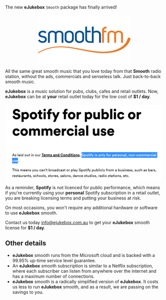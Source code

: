 [//]: # (margin:top right bottom left)

The new **eJukebox** `Smooth` package has finally arrived!

<p align="center">
<img style="vertical-align:middle;margin:5px 0px 0px 5px" width="300" src="blobs/Smoothfm-national.jpg"></p>

All the same great smooth music that you love today from that **Smooth** radio station, without the ads, commercials and senseless talk. Just back-to-back smooth music.

**eJukebox** is a music solution for pubs, clubs, cafes and retail outlets. Now, **eJukebox** can be at **your** retail outlet today for the low cost of **$1 / day**.

<p align="center">
<img style="vertical-align:middle;margin:5px 0px 0px 5px" width="500" src="blobs/spotify_license.png"></p>

As a reminder, **Spotify** is not licenced for public performance, which means if you're currently using your **personal** Spotify subscription in a retail outlet, you are breaking licensing terms and putting your business at risk.

On most occasions, you won't require any additional hardware or software to use **eJukebox** smooth. 

Contact us today [info@ejukebox.com.au](mailto:info@ejukebox.com.au) to get your **eJukebox** smooth license for **$1 / day**. 

## Other details

- **eJukebox** smooth runs from the Microsoft cloud and is backed with a 99.95% up-time service level guarantee.
- An **eJukebox** smooth subscription is similar to a Netflix subscription, where each subscriber can listen from anywhere over the internet and has a maximum number of connections.
- **eJukebox** smooth is a radically simplified version of **eJukebox**. It costs us less to run **eJukebox** smooth, and as a result, we are passing on the savings to you.